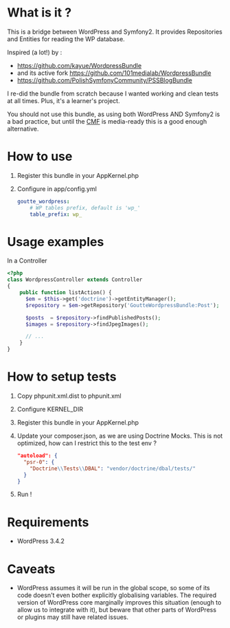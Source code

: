 What is it ?
============

This is a bridge between WordPress and Symfony2.
It provides Repositories and Entities for reading the WP database.

Inspired (a lot!) by :
- https://github.com/kayue/WordpressBundle
- and its active fork https://github.com/101medialab/WordpressBundle
- https://github.com/PolishSymfonyCommunity/PSSBlogBundle

I re-did the bundle from scratch because I wanted working and clean tests at all times. Plus, it's a learner's project.

You should not use this bundle, as using both WordPress AND Symfony2 is a bad practice,
but until the [CMF](http://cmf.symfony.com) is media-ready this is a good enough alternative.


How to use
==========

1. Register this bundle in your AppKernel.php
2. Configure in app/config.yml

    ```yml
    goutte_wordpress:
        # WP tables prefix, default is 'wp_'
        table_prefix: wp_
    ```


Usage examples
==============

In a Controller

```php
<?php
class WordpressController extends Controller
{
    public function listAction() {
      $em = $this->get('doctrine')->getEntityManager();
      $repository = $em->getRepository('GoutteWordpressBundle:Post');

      $posts  = $repository->findPublishedPosts();
      $images = $repository->findJpegImages();

      // ...
    }
}
```



How to setup tests
==================

1. Copy phpunit.xml.dist to phpunit.xml
2. Configure KERNEL_DIR
3. Register this bundle in your AppKernel.php
4. Update your composer.json, as we are using Doctrine Mocks.
   This is not optimized, how can I restrict this to the test env ?

   ```json
   "autoload": {
     "psr-0": {
       "Doctrine\\Tests\\DBAL": "vendor/doctrine/dbal/tests/"
     }
   }
   ```

5. Run !


Requirements
============

* WordPress 3.4.2


Caveats
=======

* WordPress assumes it will be run in the global scope, so some of its code doesn't even bother
  explicitly globalising variables. The required version of WordPress core marginally improves this
  situation (enough to allow us to integrate with it), but beware that other parts of WordPress or
  plugins may still have related issues.
